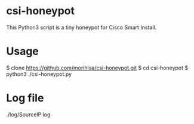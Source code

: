 # csi-honeypot
This Python3 script is a tiny honeypot for Cisco Smart Install.

# Usage
  $ clone https://github.com/morihisa/csi-honeypot.git
  $ cd csi-honeypot
  $ python3 ./csi-honeypot.py

# Log file
./log/SourceIP.log

